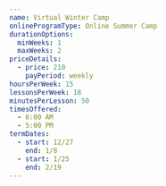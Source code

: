 ```yaml
---
name: Virtual Winter Camp
onlineProgramType: Online Summer Camp
durationOptions:
  minWeeks: 1
  maxWeeks: 2
priceDetails:
  - price: 210
    payPeriod: weekly
hoursPerWeek: 15
lessonsPerWeek: 18
minutesPerLesson: 50
timesOffered:
  - 6:00 AM
  - 5:00 PM
termDates:
  - start: 12/27
    end: 1/8
  - start: 1/25
    end: 2/19
---
```

